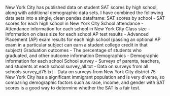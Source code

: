 New York City has published data on student SAT scores by high school, along with additional demographic data sets. I have combined the following data sets into a single, clean pandas dataframe:
SAT scores by school - SAT scores for each high school in New York City
School attendance - Attendance information for each school in New York City
Class size - Information on class size for each school
AP test results - Advanced Placement (AP) exam results for each high school (passing an optional AP exam in a particular subject can earn a student college credit in that subject)
Graduation outcomes - The percentage of students who graduated, and other outcome information
Demographics - Demographic information for each school
School survey - Surveys of parents, teachers, and students at each school
survey_all.txt - Data on surveys from all schools
survey_d75.txt - Data on surveys from New York City district 75
New York City has a significant immigrant population and is very diverse, so comparing demographic factors such as race, income, and gender with SAT scores is a good way to determine whether the SAT is a fair test.
